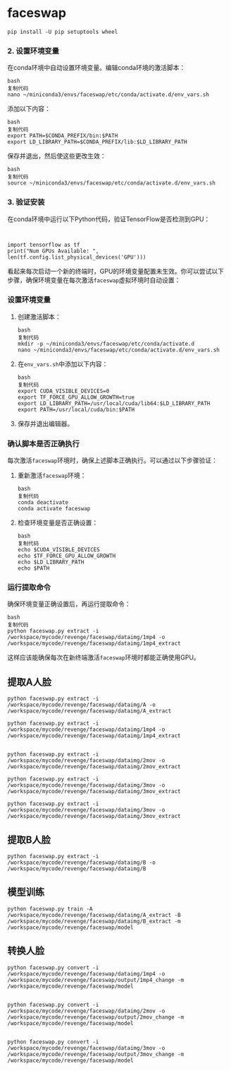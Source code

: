 # faceswap

```
pip install -U pip setuptools wheel
```

### 2. 设置环境变量

在conda环境中自动设置环境变量。编辑conda环境的激活脚本：

```
bash
复制代码
nano ~/miniconda3/envs/faceswap/etc/conda/activate.d/env_vars.sh
```

添加以下内容：

```
bash
复制代码
export PATH=$CONDA_PREFIX/bin:$PATH
export LD_LIBRARY_PATH=$CONDA_PREFIX/lib:$LD_LIBRARY_PATH
```

保存并退出，然后使这些更改生效：

```
bash
复制代码
source ~/miniconda3/envs/faceswap/etc/conda/activate.d/env_vars.sh
```

### 3. 验证安装

在conda环境中运行以下Python代码，验证TensorFlow是否检测到GPU：

```


import tensorflow as tf
print("Num GPUs Available: ", len(tf.config.list_physical_devices('GPU')))
```

看起来每次启动一个新的终端时，GPU的环境变量配置未生效。你可以尝试以下步骤，确保环境变量在每次激活`faceswap`虚拟环境时自动设置：

### 设置环境变量

1. 创建激活脚本：

   ```
   bash
   复制代码
   mkdir -p ~/miniconda3/envs/faceswap/etc/conda/activate.d
   nano ~/miniconda3/envs/faceswap/etc/conda/activate.d/env_vars.sh
   ```

2. 在`env_vars.sh`中添加以下内容：

   ```
   bash
   复制代码
   export CUDA_VISIBLE_DEVICES=0
   export TF_FORCE_GPU_ALLOW_GROWTH=true
   export LD_LIBRARY_PATH=/usr/local/cuda/lib64:$LD_LIBRARY_PATH
   export PATH=/usr/local/cuda/bin:$PATH
   ```

3. 保存并退出编辑器。

### 确认脚本是否正确执行

每次激活`faceswap`环境时，确保上述脚本正确执行。可以通过以下步骤验证：

1. 重新激活`faceswap`环境：

   ```
   bash
   复制代码
   conda deactivate
   conda activate faceswap
   ```

2. 检查环境变量是否正确设置：

   ```
   bash
   复制代码
   echo $CUDA_VISIBLE_DEVICES
   echo $TF_FORCE_GPU_ALLOW_GROWTH
   echo $LD_LIBRARY_PATH
   echo $PATH
   ```

### 运行提取命令

确保环境变量正确设置后，再运行提取命令：

```
bash
复制代码
python faceswap.py extract -i /workspace/mycode/revenge/faceswap/dataimg/1mp4 -o /workspace/mycode/revenge/faceswap/dataimg/1mp4_extract
```

这样应该能确保每次在新终端激活`faceswap`环境时都能正确使用GPU。

## 提取A人脸

```
python faceswap.py extract -i /workspace/mycode/revenge/faceswap/dataimg/A -o /workspace/mycode/revenge/faceswap/dataimg/A_extract

python faceswap.py extract -i /workspace/mycode/revenge/faceswap/dataimg/1mp4 -o /workspace/mycode/revenge/faceswap/dataimg/1mp4_extract


python faceswap.py extract -i /workspace/mycode/revenge/faceswap/dataimg/2mov -o /workspace/mycode/revenge/faceswap/dataimg/2mov_extract

python faceswap.py extract -i /workspace/mycode/revenge/faceswap/dataimg/3mov -o /workspace/mycode/revenge/faceswap/dataimg/3mov_extract

python faceswap.py extract -i /workspace/mycode/revenge/faceswap/dataimg/3mov -o /workspace/mycode/revenge/faceswap/dataimg/3mov_extract
```

## 提取B人脸

```
python faceswap.py extract -i /workspace/mycode/revenge/faceswap/dataimg/B -o /workspace/mycode/revenge/faceswap/dataimg/B
```



## 模型训练

```
python faceswap.py train -A /workspace/mycode/revenge/faceswap/dataimg/A_extract -B /workspace/mycode/revenge/faceswap/dataimg/B_extract -m /workspace/mycode/revenge/faceswap/model

```

## 转换人脸

```
python faceswap.py convert -i /workspace/mycode/revenge/faceswap/dataimg/1mp4 -o /workspace/mycode/revenge/faceswap/output/1mp4_change -m /workspace/mycode/revenge/faceswap/model 


python faceswap.py convert -i /workspace/mycode/revenge/faceswap/dataimg/2mov -o /workspace/mycode/revenge/faceswap/output/2mov_change -m /workspace/mycode/revenge/faceswap/model 


python faceswap.py convert -i /workspace/mycode/revenge/faceswap/dataimg/3mov -o /workspace/mycode/revenge/faceswap/output/3mov_change -m /workspace/mycode/revenge/faceswap/model
```


